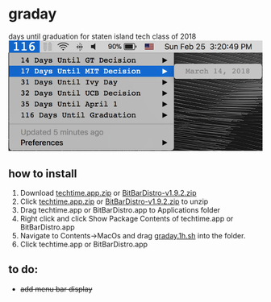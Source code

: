 # graday
days until graduation for staten island tech class of 2018
![](https://raw.githubusercontent.com/klamike/graday/master/graday.png)
## how to install

1) Download [techtime.app.zip](https://github.com/klamike/techtime/releases) or [BitBarDistro-v1.9.2.zip](https://github.com/matryer/bitbar/releases)
2) Click [techtime.app.zip](https://github.com/klamike/techtime/releases) or [BitBarDistro-v1.9.2.zip](https://github.com/matryer/bitbar/releases) to unzip
3) Drag techtime.app or BitBarDistro.app to Applications folder
4) Right click and click Show Package Contents of techtime.app or BitBarDistro.app
5) Navigate to Contents->MacOs and drag [graday.1h.sh](https://github.com/klamike/graday/releases) into the folder.
6) Click techtime.app or BitBarDistro.app

## to do:

 - ~~add menu bar display~~
